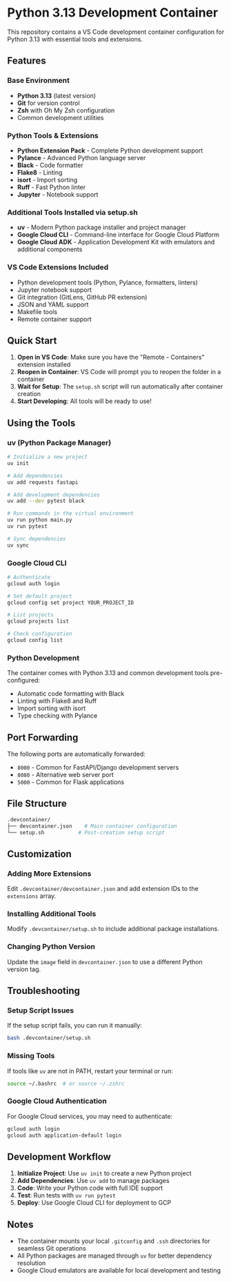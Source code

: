 # Python 3.13 Development Container

This repository contains a VS Code development container configuration for Python 3.13 with essential tools and extensions.

## Features

### Base Environment

- **Python 3.13** (latest version)
- **Git** for version control
- **Zsh** with Oh My Zsh configuration
- Common development utilities

### Python Tools & Extensions

- **Python Extension Pack** - Complete Python development support
- **Pylance** - Advanced Python language server
- **Black** - Code formatter
- **Flake8** - Linting
- **isort** - Import sorting
- **Ruff** - Fast Python linter
- **Jupyter** - Notebook support

### Additional Tools Installed via setup.sh

- **uv** - Modern Python package installer and project manager
- **Google Cloud CLI** - Command-line interface for Google Cloud Platform
- **Google Cloud ADK** - Application Development Kit with emulators and additional components

### VS Code Extensions Included

- Python development tools (Python, Pylance, formatters, linters)
- Jupyter notebook support
- Git integration (GitLens, GitHub PR extension)
- JSON and YAML support
- Makefile tools
- Remote container support

## Quick Start

1. **Open in VS Code**: Make sure you have the "Remote - Containers" extension installed
2. **Reopen in Container**: VS Code will prompt you to reopen the folder in a container
3. **Wait for Setup**: The `setup.sh` script will run automatically after container creation
4. **Start Developing**: All tools will be ready to use!

## Using the Tools

### uv (Python Package Manager)

```bash
# Initialize a new project
uv init

# Add dependencies
uv add requests fastapi

# Add development dependencies
uv add --dev pytest black

# Run commands in the virtual environment
uv run python main.py
uv run pytest

# Sync dependencies
uv sync
```

### Google Cloud CLI

```bash
# Authenticate
gcloud auth login

# Set default project
gcloud config set project YOUR_PROJECT_ID

# List projects
gcloud projects list

# Check configuration
gcloud config list
```

### Python Development

The container comes with Python 3.13 and common development tools pre-configured:

- Automatic code formatting with Black
- Linting with Flake8 and Ruff
- Import sorting with isort
- Type checking with Pylance

## Port Forwarding

The following ports are automatically forwarded:

- `8000` - Common for FastAPI/Django development servers
- `8080` - Alternative web server port
- `5000` - Common for Flask applications

## File Structure

```bash
.devcontainer/
├── devcontainer.json    # Main container configuration
└── setup.sh           # Post-creation setup script
```

## Customization

### Adding More Extensions

Edit `.devcontainer/devcontainer.json` and add extension IDs to the `extensions` array.

### Installing Additional Tools

Modify `.devcontainer/setup.sh` to include additional package installations.

### Changing Python Version

Update the `image` field in `devcontainer.json` to use a different Python version tag.

## Troubleshooting

### Setup Script Issues

If the setup script fails, you can run it manually:

```bash
bash .devcontainer/setup.sh
```

### Missing Tools

If tools like `uv` are not in PATH, restart your terminal or run:

```bash
source ~/.bashrc  # or source ~/.zshrc
```

### Google Cloud Authentication

For Google Cloud services, you may need to authenticate:

```bash
gcloud auth login
gcloud auth application-default login
```

## Development Workflow

1. **Initialize Project**: Use `uv init` to create a new Python project
2. **Add Dependencies**: Use `uv add` to manage packages
3. **Code**: Write your Python code with full IDE support
4. **Test**: Run tests with `uv run pytest`
5. **Deploy**: Use Google Cloud CLI for deployment to GCP

## Notes

- The container mounts your local `.gitconfig` and `.ssh` directories for seamless Git operations
- All Python packages are managed through `uv` for better dependency resolution
- Google Cloud emulators are available for local development and testing
